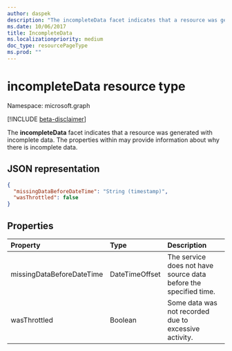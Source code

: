 ```yaml
---
author: daspek
description: "The incompleteData facet indicates that a resource was generated with incomplete data."
ms.date: 10/06/2017
title: IncompleteData
ms.localizationpriority: medium
doc_type: resourcePageType
ms.prod: ""
---
```

# incompleteData resource type

Namespace: microsoft.graph

 [!INCLUDE [beta-disclaimer](../../includes/beta-disclaimer.md)]

The **incompleteData** facet indicates that a resource was generated with incomplete data.
The properties within may provide information about why there is incomplete data.

## JSON representation

<!-- { "blockType": "resource", "@type": "microsoft.graph.incompleteData" } -->

```json
{
  "missingDataBeforeDateTime": "String (timestamp)",
  "wasThrottled": false
}
```

## Properties

| Property                  | Type           | Description
|:--------------------------|:---------------|:--------------------------------
| missingDataBeforeDateTime | DateTimeOffset | The service does not have source data before the specified time.
| wasThrottled              | Boolean        | Some data was not recorded due to excessive activity.

<!--
{
  "type": "#page.annotation",
  "section": "documentation",
  "tocPath": "Facets/IncompleteData",
  "suppressions": []
}
-->


